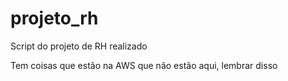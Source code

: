 # projeto_rh
Script do projeto de RH realizado

Tem coisas que estão na AWS que não estão aqui, lembrar disso
